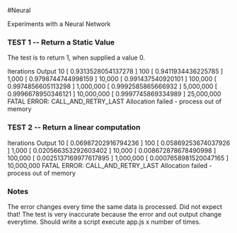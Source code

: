 #Neural

Experiments with a Neural Network


### TEST 1 -- Return a Static Value

The test is to return 1, when supplied a value 0.

Iterations             Output
10           [ 0.9313528054137278 ]
100          [ 0.9411934436225785 ]
1,000        [ 0.9798744744998159 ]
10,000       [ 0.991437540920101 ]
100,000      [ 0.9974856605113298 ]
1,000,000    [ 0.9992585865666932 ]
5,000,000    [ 0.9996678950346121 ]
10,000,000   [ 0.9997745869334989 ]
25,000,000   FATAL ERROR: CALL_AND_RETRY_LAST Allocation failed - process out of memory

### TEST 2 -- Return a linear computation

Iterations            Output
10           [ 0.06987202916794236 ]
100          [ 0.05869253674037926 ]
1,000        [ 0.020566353292603402 ]
10,000       [ 0.008672878678490998 ]
100,000      [ 0.0025137169977617895 ]
1,000,000    [ 0.0007658981520047165 ]
10,000,000   FATAL ERROR: CALL_AND_RETRY_LAST Allocation failed - process out of memory

### Notes

The error changes every time the same data is processed. Did not expect that!
The test is very inaccurate because the error and out output change everytime. Should write a script execute
app.js x number of times.
